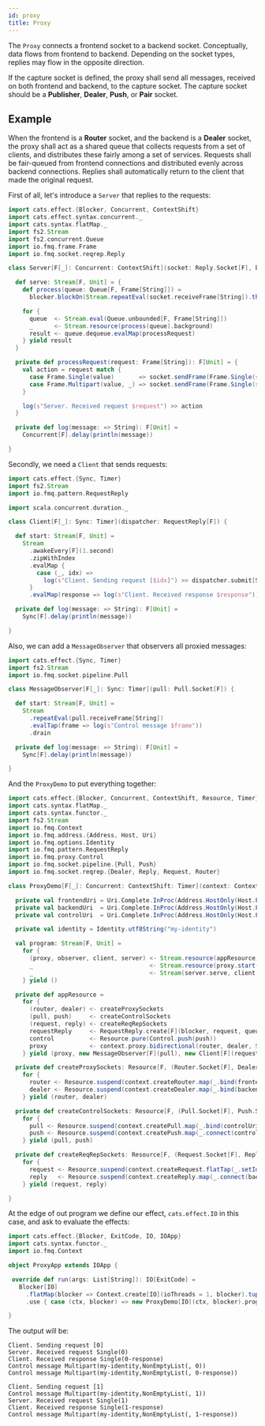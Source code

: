 ```yaml
---
id: proxy
title: Proxy
---
```


The `Proxy` connects a frontend socket to a backend socket. Conceptually, data flows from frontend to backend. 
Depending on the socket types, replies may flow in the opposite direction. 

If the capture socket is defined, the proxy shall send all messages, received on both frontend and backend, to the capture socket. 
The capture socket should be a **Publisher**, **Dealer**, **Push**, or **Pair** socket.

## Example

When the frontend is a **Router** socket, and the backend is a **Dealer** socket, 
the proxy shall act as a shared queue that collects requests from a set of clients, and distributes these fairly among a set of services. 
Requests shall be fair-queued from frontend connections and distributed evenly across backend connections. 
Replies shall automatically return to the client that made the original request.

First of all, let's introduce a `Server` that replies to the requests:

```scala mdoc:silent
import cats.effect.{Blocker, Concurrent, ContextShift}
import cats.effect.syntax.concurrent._
import cats.syntax.flatMap._
import fs2.Stream
import fs2.concurrent.Queue
import io.fmq.frame.Frame
import io.fmq.socket.reqrep.Reply

class Server[F[_]: Concurrent: ContextShift](socket: Reply.Socket[F], blocker: Blocker) {

  def serve: Stream[F, Unit] = {
    def process(queue: Queue[F, Frame[String]]) =
      blocker.blockOn(Stream.repeatEval(socket.receiveFrame[String]).through(queue.enqueue).compile.drain)

    for {
      queue  <- Stream.eval(Queue.unbounded[F, Frame[String]])
      _      <- Stream.resource(process(queue).background)
      result <- queue.dequeue.evalMap(processRequest)
    } yield result
  }

  private def processRequest(request: Frame[String]): F[Unit] = {
    val action = request match {
      case Frame.Single(value)       => socket.sendFrame(Frame.Single(s"$value-response"))
      case Frame.Multipart(value, _) => socket.sendFrame(Frame.Single(s"$value-multipart-response"))
    }

    log(s"Server. Received request $request") >> action
  }

  private def log(message: => String): F[Unit] =
    Concurrent[F].delay(println(message))

}
```

Secondly, we need a `Client` that sends requests: 

```scala mdoc:silent
import cats.effect.{Sync, Timer}
import fs2.Stream
import io.fmq.pattern.RequestReply

import scala.concurrent.duration._

class Client[F[_]: Sync: Timer](dispatcher: RequestReply[F]) {

  def start: Stream[F, Unit] =
    Stream
      .awakeEvery[F](1.second)
      .zipWithIndex
      .evalMap {
        case (_, idx) =>
          log(s"Client. Sending request [$idx]") >> dispatcher.submit[String, String](Frame.Single(idx.toString))
      }
      .evalMap(response => log(s"Client. Received response $response"))

  private def log(message: => String): F[Unit] =
    Sync[F].delay(println(message))

}
```

Also, we can add a `MessageObserver` that observers all proxied messages:

```scala mdoc:silent
import cats.effect.{Sync, Timer}
import fs2.Stream
import io.fmq.socket.pipeline.Pull

class MessageObserver[F[_]: Sync: Timer](pull: Pull.Socket[F]) {

  def start: Stream[F, Unit] =
    Stream
      .repeatEval(pull.receiveFrame[String])
      .evalTap(frame => log(s"Control message $frame"))
      .drain

  private def log(message: => String): F[Unit] =
    Sync[F].delay(println(message))

}
``` 

And the `ProxyDemo` to put everything together:

```scala mdoc:silent
import cats.effect.{Blocker, Concurrent, ContextShift, Resource, Timer}
import cats.syntax.flatMap._
import cats.syntax.functor._
import fs2.Stream
import io.fmq.Context
import io.fmq.address.{Address, Host, Uri}
import io.fmq.options.Identity
import io.fmq.pattern.RequestReply
import io.fmq.proxy.Control
import io.fmq.socket.pipeline.{Pull, Push}
import io.fmq.socket.reqrep.{Dealer, Reply, Request, Router}

class ProxyDemo[F[_]: Concurrent: ContextShift: Timer](context: Context[F], blocker: Blocker) {

  private val frontendUri = Uri.Complete.InProc(Address.HostOnly(Host.Fixed("frontend")))
  private val backendUri  = Uri.Complete.InProc(Address.HostOnly(Host.Fixed("backend")))
  private val controlUri  = Uri.Complete.InProc(Address.HostOnly(Host.Fixed("control")))

  private val identity = Identity.utf8String("my-identity")

  val program: Stream[F, Unit] =
    for {
      (proxy, observer, client, server) <- Stream.resource(appResource) // initialize app components
      _                                 <- Stream.resource(proxy.start(blocker)) // start proxy
      _                                 <- Stream(server.serve, client.start, observer.start).parJoinUnbounded // start components
    } yield ()

  private def appResource =
    for {
      (router, dealer) <- createProxySockets
      (pull, push)     <- createControlSockets
      (request, reply) <- createReqRepSockets
      requestReply     <- RequestReply.create[F](blocker, request, queueSize = 128)
      control          <- Resource.pure(Control.push(push))
      proxy            <- context.proxy.bidirectional(router, dealer, Some(control), Some(control))
    } yield (proxy, new MessageObserver[F](pull), new Client[F](requestReply), new Server[F](reply, blocker))

  private def createProxySockets: Resource[F, (Router.Socket[F], Dealer.Socket[F])] =
    for {
      router <- Resource.suspend(context.createRouter.map(_.bind(frontendUri)))
      dealer <- Resource.suspend(context.createDealer.map(_.bind(backendUri)))
    } yield (router, dealer)

  private def createControlSockets: Resource[F, (Pull.Socket[F], Push.Socket[F])] =
    for {
      pull <- Resource.suspend(context.createPull.map(_.bind(controlUri)))
      push <- Resource.suspend(context.createPush.map(_.connect(controlUri)))
    } yield (pull, push)

  private def createReqRepSockets: Resource[F, (Request.Socket[F], Reply.Socket[F])] =
    for {
      request <- Resource.suspend(context.createRequest.flatTap(_.setIdentity(identity)).map(_.connect(frontendUri)))
      reply   <- Resource.suspend(context.createReply.map(_.connect(backendUri)))
    } yield (request, reply)

}
```

At the edge of out program we define our effect, `cats.effect.IO` in this case, and ask to evaluate the effects:

```scala mdoc:silent
import cats.effect.{Blocker, ExitCode, IO, IOApp}
import cats.syntax.functor._
import io.fmq.Context

object ProxyApp extends IOApp {

 override def run(args: List[String]): IO[ExitCode] =
   Blocker[IO]
     .flatMap(blocker => Context.create[IO](ioThreads = 1, blocker).tupleRight(blocker))
     .use { case (ctx, blocker) => new ProxyDemo[IO](ctx, blocker).program.compile.drain.as(ExitCode.Success) }

}
```

The output will be:
```text
Client. Sending request [0]
Server. Received request Single(0)
Client. Received response Single(0-response)
Control message Multipart(my-identity,NonEmptyList(, 0))
Control message Multipart(my-identity,NonEmptyList(, 0-response))

Client. Sending request [1]
Control message Multipart(my-identity,NonEmptyList(, 1))
Server. Received request Single(1)
Client. Received response Single(1-response)
Control message Multipart(my-identity,NonEmptyList(, 1-response))
```